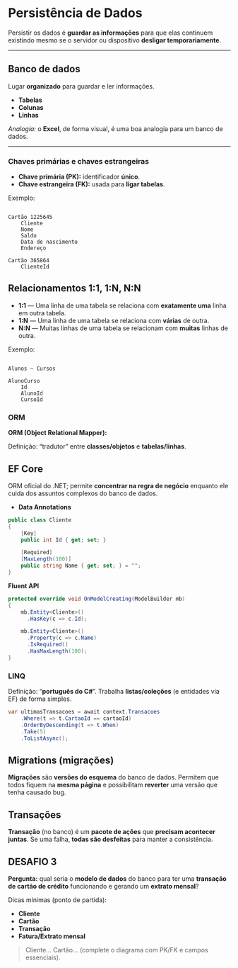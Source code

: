 # Persistência de Dados

Persistir os dados é **guardar as informações** para que elas continuem existindo mesmo se o servidor ou dispositivo **desligar temporariamente**.

---

## Banco de dados

Lugar **organizado** para guardar e ler informações.

- **Tabelas**
- **Colunas**
- **Linhas**

*Analogia:* o **Excel**, de forma visual, é uma boa analogia para um banco de dados.

---

### Chaves primárias e chaves estrangeiras

- **Chave primária (PK):** identificador **único**.
- **Chave estrangeira (FK):** usada para **ligar tabelas**.

Exemplo:
```

Cartão 1225645
    Cliente
    Nome
    Saldo
    Data de nascimento
    Endereço

Cartão 365864
    ClienteId

```

## Relacionamentos 1:1, 1:N, N:N

- **1:1** — Uma linha de uma tabela se relaciona com **exatamente uma** linha em outra tabela.
- **1:N** — Uma linha de uma tabela se relaciona com **várias** de outra.
- **N:N** — Muitas linhas de uma tabela se relacionam com **muitas** linhas de outra.

Exemplo:
```

Alunos — Cursos

AlunoCurso
    Id
    AlunoId
    CursoId

````

### ORM

**ORM (Object Relational Mapper):** 

Definição: “tradutor” entre **classes/objetos** e **tabelas/linhas**.


## EF Core

ORM oficial do .NET; permite **concentrar na regra de negócio** enquanto ele cuida dos assuntos complexos do banco de dados.

- **Data Annotations**
  
```csharp
public class Cliente
{
    [Key]
    public int Id { get; set; }

    [Required]
    [MaxLength(100)]
    public string Name { get; set; } = "";
}
```

**Fluent API**

  ```csharp
  protected override void OnModelCreating(ModelBuilder mb)
  {
      mb.Entity<Cliente>()
        .HasKey(c => c.Id);

      mb.Entity<Cliente>()
        .Property(c => c.Name)
        .IsRequired()
        .HasMaxLength(100);
  }
  ```

### LINQ

Definição: “**português do C#**”. Trabalha **listas/coleções** (e entidades via EF) de forma simples.

```csharp
var ultimasTransacoes = await context.Transacoes
    .Where(t => t.CartaoId == cartaoId)
    .OrderByDescending(t => t.When)
    .Take(5)
    .ToListAsync();
```


## Migrations (migrações)

**Migrações** são **versões do esquema** do banco de dados.
Permitem que todos fiquem na **mesma página** e possibilitam **reverter** uma versão que tenha causado bug.


## Transações

**Transação** (no banco) é um **pacote de ações** que **precisam acontecer juntas**.
Se uma falha, **todas são desfeitas** para manter a consistência.


## DESAFIO 3

**Pergunta:** qual seria o **modelo de dados** do banco para ter uma **transação de cartão de crédito** funcionando e gerando um **extrato mensal**?

Dicas mínimas (ponto de partida):

* **Cliente**
* **Cartão**
* **Transação**
* **Fatura/Extrato mensal**

> Cliente… Cartão… (complete o diagrama com PK/FK e campos essenciais).
